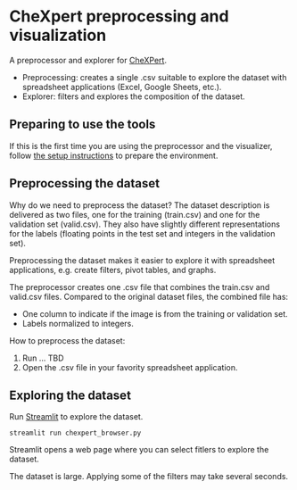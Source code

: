 # CheXpert preprocessing and visualization

A preprocessor and explorer for [CheXPert](https://stanfordmlgroup.github.io/competitions/chexpert/).

- Preprocessing: creates a single .csv suitable to explore the dataset with spreadsheet applications
  (Excel, Google Sheets, etc.).
- Explorer: filters and explores the composition of the dataset.

## Preparing to use the tools

If this is the first time you are using the preprocessor and the visualizer, follow
[the setup instructions](./setup.md) to prepare the environment.

## Preprocessing the dataset

Why do we need to preprocess the dataset? The dataset description is delivered as two files, one for
the training (train.csv) and one for the validation set (valid.csv). They also have slightly
different representations for the labels (floating points in the test set and integers in the
validation set).

Preprocessing the dataset makes it easier to explore it with spreadsheet applications, e.g. create
filters, pivot tables, and graphs.

The preprocessor creates one .csv file that combines the train.csv and valid.csv files. Compared to
the original dataset files, the combined file has:

- One column to indicate if the image is from the training or validation set.
- Labels normalized to integers.

How to preprocess the dataset:

1. Run ... TBD
2. Open the .csv file in your favority spreadsheet application.

## Exploring the dataset

Run [Streamlit](https://www.streamlit.io/) to explore the dataset.

`streamlit run chexpert_browser.py`

Streamlit opens a web page where you can select fitlers to explore the dataset.

The dataset is large. Applying some of the filters may take several seconds.
